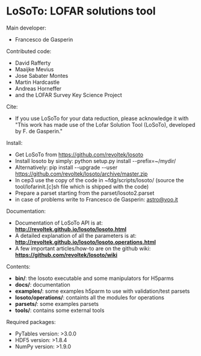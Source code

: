 LoSoTo: LOFAR solutions tool
============================

Main developer:
* Francesco de Gasperin

Contributed code:
* David Rafferty
* Maaijke Mevius
* Jose Sabater Montes
* Martin Hardcastle
* Andreas Horneffer
* and the LOFAR Survey Key Science Project

Cite:
* If you use LoSoTo for your data reduction, please acknowledge it with "This work has made use of the Lofar Solution Tool (LoSoTo), developed by F. de Gasperin."

Install:
* Get LoSoTo from https://github.com/revoltek/losoto 
* Install losoto by simply: python setup.py install --prefix=~/mydir/
* Alternatively: pip install --upgrade --user https://github.com/revoltek/losoto/archive/master.zip 
* In cep3 use the copy of the code in ~fdg/scripts/losoto/ (source the tool/lofarinit.[c]sh file which is shipped with the code)
* Prepare a parset starting from the parset/losoto2.parset
* in case of problems write to Francesco de Gasperin: astro@voo.it

Documentation:
* Documentation of LoSoTo API is at: __http://revoltek.github.io/losoto/losoto.html__
* A detailed explanation of all the parameters is at: __http://revoltek.github.io/losoto/losoto.operations.html__
* A few important articles/how-to are on the github wiki: __https://github.com/revoltek/losoto/wiki__

Contents:
* __bin/__: the losoto executable and some manipulators for H5parms
* __docs/__: documentation
* __examples/__: some examples h5parm to use with validation/test parsets
* __losoto/operations/__: containts all the modules for operations
* __parsets/__: some examples parsets
* __tools/__: contains some external tools

Required packages:
* PyTables version:  >3.0.0
* HDF5 version:      >1.8.4
* NumPy version:     >1.9.0
